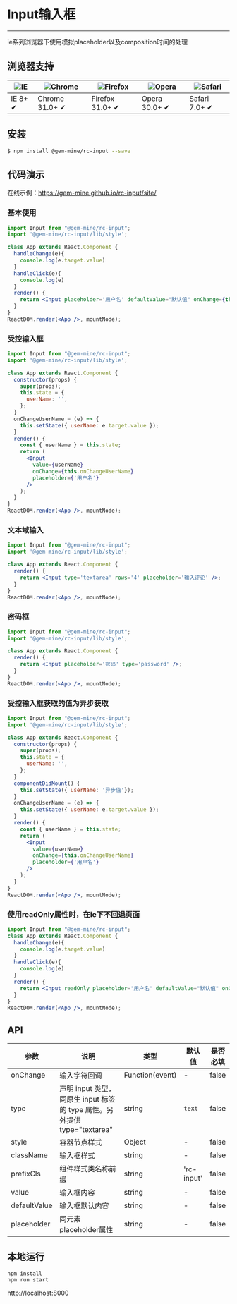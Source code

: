 # Input输入框

---

ie系列浏览器下使用模拟placeholder以及composition时间的处理

## 浏览器支持

| ![IE](https://raw.githubusercontent.com/godban/browsers-support-badges/master/src/images/edge.png) | ![Chrome](https://raw.githubusercontent.com/godban/browsers-support-badges/master/src/images/chrome.png) | ![Firefox](https://raw.githubusercontent.com/godban/browsers-support-badges/master/src/images/firefox.png) | ![Opera](https://raw.githubusercontent.com/godban/browsers-support-badges/master/src/images/opera.png) | ![Safari](https://raw.githubusercontent.com/godban/browsers-support-badges/master/src/images/safari.png) |
| -------------------------------------------------------------------------------------------------- | -------------------------------------------------------------------------------------------------------- | ---------------------------------------------------------------------------------------------------------- | ------------------------------------------------------------------------------------------------------ | -------------------------------------------------------------------------------------------------------- |
| IE 8+ ✔                                                                                            | Chrome 31.0+ ✔                                                                                           | Firefox 31.0+ ✔                                                                                            | Opera 30.0+ ✔                                                                                          | Safari 7.0+ ✔                                                                                            |

## 安装

```bash
$ npm install @gem-mine/rc-input --save
```

## 代码演示

在线示例：https://gem-mine.github.io/rc-input/site/

### 基本使用

```jsx
import Input from "@gem-mine/rc-input";
import '@gem-mine/rc-input/lib/style';

class App extends React.Component {
  handleChange(e){
    console.log(e.target.value)
  }
  handleClick(e){
    console.log(e)
  }
  render() {
    return <Input placeholder='用户名' defaultValue="默认值" onChange={this.handleChange} onClick={this.handleClick} />;
  }
}
ReactDOM.render(<App />, mountNode);
```

### 受控输入框

```jsx
import Input from "@gem-mine/rc-input";
import '@gem-mine/rc-input/lib/style';

class App extends React.Component {
  constructor(props) {
    super(props);
    this.state = {
      userName: '',
    };
  }
  onChangeUserName = (e) => {
    this.setState({ userName: e.target.value });
  }
  render() {
    const { userName } = this.state;
    return (
      <Input
        value={userName}
        onChange={this.onChangeUserName}
        placeholder={'用户名'}
      />
    );
  }
}
ReactDOM.render(<App />, mountNode);
```

### 文本域输入

```jsx
import Input from "@gem-mine/rc-input";
import '@gem-mine/rc-input/lib/style';

class App extends React.Component {
  render() {
    return <Input type='textarea' rows='4' placeholder='输入评论' />;
  }
}
ReactDOM.render(<App />, mountNode);
```

### 密码框

```jsx
import Input from "@gem-mine/rc-input";
import '@gem-mine/rc-input/lib/style';

class App extends React.Component {
  render() {
    return <Input placeholder='密码' type='password' />;
  }
}
ReactDOM.render(<App />, mountNode);
```

### 受控输入框获取的值为异步获取

```jsx
import Input from "@gem-mine/rc-input";
import '@gem-mine/rc-input/lib/style';

class App extends React.Component {
  constructor(props) {
    super(props);
    this.state = {
      userName: '',
    };
  }
  componentDidMount() {
    this.setState({ userName: '异步值'});
  }
  onChangeUserName = (e) => {
    this.setState({ userName: e.target.value });
  }
  render() {
    const { userName } = this.state;
    return (
      <Input
        value={userName}
        onChange={this.onChangeUserName}
        placeholder={'用户名'}
      />
    );
  }
}
ReactDOM.render(<App />, mountNode);
```

### 使用readOnly属性时，在ie下不回退页面

```jsx
import Input from "@gem-mine/rc-input";
class App extends React.Component {
  handleChange(e){
    console.log(e.target.value)
  }
  handleClick(e){
    console.log(e)
  }
  render() {
    return <Input readOnly placeholder='用户名' defaultValue="默认值" onChange={this.handleChange} onClick={this.handleClick} />;
  }
}
ReactDOM.render(<App />, mountNode);
```

## API

| 参数               | 说明               | 类型                               | 默认值          | 是否必填 |
| ------------------ | ------------------ | ---------------------------------- | --------------- | -------- |
| onChange           | 输入字符回调         | Function(event)                  | -               | false    |
| type               | 声明 input 类型，同原生 input 标签的 type 属性。另外提供 type="textarea" | string | `text`   | false  |
| style              | 容器节点样式         | Object                       | -               | false    |
| className          | 输入框样式           | string                            | -               | false    |
| prefixCls          | 组件样式类名称前缀    | string                             | 'rc-input'     | false    |
| value              | 输入框内容           | string                              | -               | false    |
| defaultValue       | 输入框默认内容        | string                             | -              | false    |
| placeholder        | 同元素placeholder属性 | string                                | -                | false  |

## 本地运行

```
npm install
npm run start
```

http://localhost:8000
